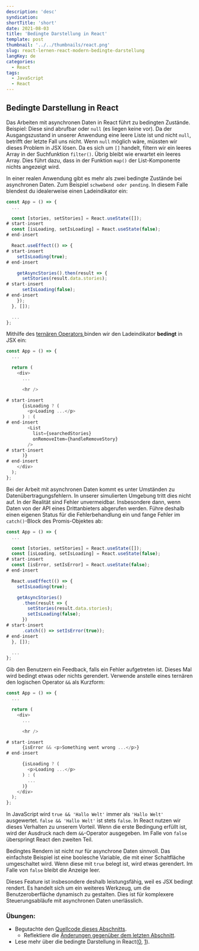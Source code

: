 ```yaml
---
description: 'desc'
syndication:
shortTitle: 'short'
date: 2021-08-03
title: 'Bedingte Darstellung in React'
template: post
thumbnail: '../../thumbnails/react.png'
slug: react-lernen-react-modern-bedingte-darstellung
langKey: de
categories:
  - React
tags:
  - JavaScript
  - React
---
```


## Bedingte Darstellung in React

Das Arbeiten mit asynchronen Daten in React führt zu bedingten Zustände. Beispiel: Diese sind abrufbar oder `null` (es liegen keine vor). Da der Ausgangszustand in unserer Anwendung eine leere Liste ist und nicht `null`, betrifft der letzte Fall uns nicht. Wenn `null` möglich wäre, müssten wir dieses Problem in JSX lösen. Da es sich um `[]` handelt, filtern wir ein leeres Array in der Suchfunktion `filter()`. Übrig bleibt wie erwartet ein leeres Array. Dies führt dazu, dass in der Funktion `map()` der List-Komponente nichts angezeigt wird.

In einer realen Anwendung gibt es mehr als zwei bedingte Zustände bei asynchronen Daten. Zum Beispiel `schwebend oder pending`. In diesem Falle blendest du idealerweise einen Ladeindikator ein:

```js
const App = () => {
  ...

  const [stories, setStories] = React.useState([]);
# start-insert
  const [isLoading, setIsLoading] = React.useState(false);
# end-insert

  React.useEffect(() => {
# start-insert
    setIsLoading(true);
# end-insert

    getAsyncStories().then(result => {
      setStories(result.data.stories);
# start-insert
      setIsLoading(false);
# end-insert
    });
  }, []);

  ...
};
```

Mithilfe des [ternären Operators ](https://developer.mozilla.org/de/docs/Web/JavaScript/Reference/Operators/Conditional_Operator) binden wir den Ladeindikator **bedingt** in JSX ein:

```js
const App = () => {
  ...

  return (
    <div>
      ...

      <hr />

# start-insert
      {isLoading ? (
        <p>Loading ...</p>
      ) : (
# end-insert
        <List
          list={searchedStories}
          onRemoveItem={handleRemoveStory}
        />
# start-insert
      )}
# end-insert
    </div>
  );
};
```

Bei der Arbeit mit asynchronen Daten kommt es unter Umständen zu Datenübertragungsfehlern. In unserer simulierten Umgebung tritt dies nicht auf. In der Realität sind Fehler unvermeidbar. Insbesondere dann, wenn Daten von der API eines Drittanbieters abgerufen werden. Führe deshalb einen eigenen Status für die Fehlerbehandlung ein und fange Fehler im `catch()`-Block des Promis-Objektes ab:

```js
const App = () => {
  ...

  const [stories, setStories] = React.useState([]);
  const [isLoading, setIsLoading] = React.useState(false);
# start-insert
  const [isError, setIsError] = React.useState(false);
# end-insert

  React.useEffect(() => {
    setIsLoading(true);

    getAsyncStories()
      .then(result => {
        setStories(result.data.stories);
        setIsLoading(false);
      })
# start-insert
      .catch(() => setIsError(true));
# end-insert
  }, []);

  ...
};
```

Gib den Benutzern ein Feedback, falls ein Fehler aufgetreten ist. Dieses Mal wird bedingt etwas oder nichts gerendert. Verwende anstelle eines ternären den logischen Operator `&&` als Kurzform:

```js
const App = () => {
  ...

  return (
    <div>
      ...

      <hr />

# start-insert
      {isError && <p>Something went wrong ...</p>}
# end-insert

      {isLoading ? (
        <p>Loading ...</p>
      ) : (
        ...
      )}
    </div>
  );
};
```

In JavaScript wird `true && 'Hallo Welt'` immer als `'Hallo Welt'` ausgewertet. `false && 'Hallo Welt'` ist stets `false`. In React nutzen wir dieses Verhalten zu unserem Vorteil. Wenn die erste Bedingung erfüllt ist, wird der Ausdruck nach dem `&&`-Operator ausgegeben. Im Falle von `false` überspringt React den zweiten Teil.

Bedingtes Rendern ist nicht nur für asynchrone Daten sinnvoll. Das einfachste Beispiel ist eine boolesche Variable, die mit einer Schaltfläche umgeschaltet wird. Wenn diese mit `true` belegt ist, wird etwas gerendert. Im Falle von `false` bleibt die Anzeige leer.

Dieses Feature ist insbesondere deshalb leistungsfähig, weil es JSX bedingt rendert. Es handelt sich um ein weiteres Werkzeug, um die Benutzeroberfläche dynamisch zu gestalten. Dies ist für komplexere Steuerungsabläufe mit asynchronen Daten unerlässlich.

### Übungen:

* Begutachte den [Quellcode dieses Abschnitts](https://codesandbox.io/s/github/the-road-to-learn-react/hacker-stories/tree/hs/React-Conditional-Rendering).
  * Reflektiere die [Änderungen gegenüber dem letzten Abschnitt](https://github.com/the-road-to-learn-react/hacker-stories/compare/hs/React-Asynchronous-Data...hs/React-Conditional-Rendering?expand=1).
* Lese mehr über die bedingte Darstellung in React([0](https://www.robinwieruch.de/conditional-rendering-react/), [1](https://de.reactjs.org/docs/conditional-rendering.html)).
<img src="https://vg02.met.vgwort.de/na/c6b60be9eea840cf9b2bd3285cd5752c" width="1" height="1" alt="">
